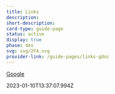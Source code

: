 ```yaml
---
title: Links
description: 
short-description: 
card-type: guide-page
status: active
display: true
phase: dev
svg: svg/2FA.svg
provider-link: /guide-pages/links-gdoc
---
```

<div class="content-section">
<div class="section-container" markdown="1">

[Google](https://google.com)
</div>
</div> 2023-01-10T13:37:07.994Z